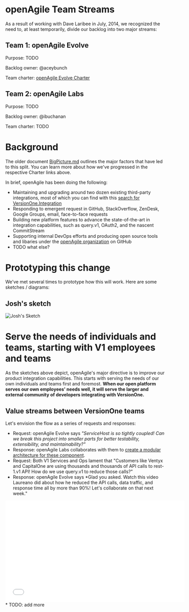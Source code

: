 # openAgile Team Streams

As a result of working with Dave Laribee in July, 2014, we recognized the need to, at least temporarily, divide our backlog into two major streams:

## Team 1: openAgile Evolve

Purpose: TODO

Backlog owner: @aceybunch

Team charter: [openAgile Evolve Charter](https://github.com/versionone/openAgile/blob/master/Evolve/Charter.md)

## Team 2: openAgile Labs

Purpose: TODO

Backlog owner: @ibuchanan

Team charter: TODO

# Background

The older document [BigPicture.md](https://github.com/versionone/openAgile/blob/master/VersionOne/Artifacts/BigPicture.md) outlines the major factors that have led to this split. You can learn more about how we've progressed in the respective Charter links above. 

In brief, openAgile has been doing the following:

* Maintaining and upgrading around two dozen existing third-party integrations, most of which you can find with this [search for VersionOne.Integration](https://github.com/versionone?page=2&query=VersionOne.Integration)
* Responding to emergent request in GitHub, StackOverflow, ZenDesk, Google Groups, email, face-to-face requests
* Building new platform features to advance the state-of-the-art in integration capabilities, such as query.v1, OAuth2, and the nascent CommitStream
* Supporting internal DevOps efforts and producing open source tools and libaries under the [openAgile organization](http://www.github.com/openAgile) on GitHub
* TODO what else?


# Prototyping this change

We've met several times to prototype how this will work. Here are some sketches / diagrams:

## Josh's sketch

![Josh's Sketch](https://s3.amazonaws.com/uploads.hipchat.com/12722/130235/M5wJrLZtn4tDrF6/upload.png)

# Serve the needs of individuals and teams, starting with V1 employees and teams

As the sketches above depict, openAgile's major directive is to improve our product integration capabilities. This starts with serving the needs of our own individuals and teams first and foremost. **When our open platform serves our own employees' needs well, it will serve the larger and external community of developers integrating with VersionOne.**

## Value streams between VersionOne teams

Let's envision the flow as a series of requests and responses:

* Request: openAgile Evolve says *"ServiceHost is so tightly coupled! Can we break this project into smaller parts for better testability, extensibility, and maintainability?"*
 * Response: openAgile Labs collaborates with them to [create a modular architecture for these component](https://github.com/JogoShugh/ModularAspNetMvc/blob/master/new/Programming-with-Modules-MEF-CSharp.md).
* Request: Both V1 Services and Ops lament that "Customers like Ventyx and CapitalOne are using thousands and thousands of API calls to rest-1.v1 API! How do we use query.v1 to reduce those calls?"
 * Response: openAgile Evolve says *Glad you asked. Watch this video Laureano did about how he reduced the API calls, data traffic, and response time all by more than 90%! Let's collaborate on that next week."
 <iframe width="560" height="315" src="//www.youtube.com/embed/G_3ukdxhw2Q" frameborder="0" allowfullscreen></iframe>
* TODO: add more


